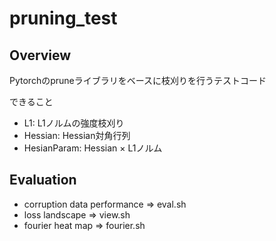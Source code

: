 # pruning_test

## Overview
Pytorchのpruneライブラリをベースに枝刈りを行うテストコード

できること
- L1: L1ノルムの強度枝刈り
- Hessian: Hessian対角行列
- HesianParam: Hessian × L1ノルム

## Evaluation
- corruption data performance ⇒ eval.sh
- loss landscape ⇒ view.sh
- fourier heat map ⇒ fourier.sh



<!-- ## Note -->
<!-- 実験設定で決めないといけないこと
- 枝刈りの頻度 
    - 今は各epoch 
    - 最後に追加で20epoch学習 ⇒ サチらせるため
- 疎度
    - 今は全レイヤ固定
        - レイヤごとに変えるべきでは
    - 今は頻度に合わせて段階的に枝刈り (e.g. ```step```が10なら10回に疎度を分ける)
    - 前のマスクを保持するか，新しく刈るべきか -->
